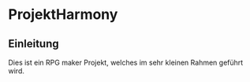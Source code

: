 # ProjektHarmony

## Einleitung

Dies ist ein RPG maker Projekt, welches im sehr kleinen Rahmen geführt wird.